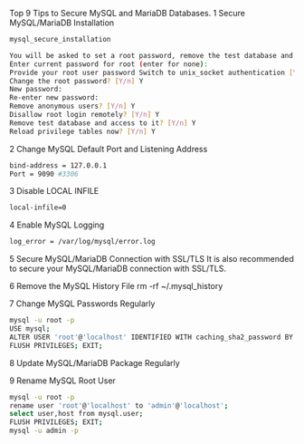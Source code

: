 Top 9 Tips to Secure MySQL and MariaDB Databases.
1 Secure MySQL/MariaDB Installation
```sh
mysql_secure_installation

You will be asked to set a root password, remove the test database and anonymous user and disable root login remotely, as shown below:
Enter current password for root (enter for none): 
Provide your root user password Switch to unix_socket authentication [Y/n] n 
Change the root password? [Y/n] Y 
New password: 
Re-enter new password: 
Remove anonymous users? [Y/n] Y 
Disallow root login remotely? [Y/n] Y 
Remove test database and access to it? [Y/n] Y 
Reload privilege tables now? [Y/n] Y
```

2 Change MySQL Default Port and Listening Address
```sh
bind-address = 127.0.0.1
Port = 9090 #3306
```

3 Disable LOCAL INFILE
```sh
local-infile=0
```

4 Enable MySQL Logging
```sh
log_error = /var/log/mysql/error.log
```

5 Secure MySQL/MariaDB Connection with SSL/TLS
It is also recommended to secure your MySQL/MariaDB connection with SSL/TLS.

6 Remove the MySQL History File
rm -rf ~/.mysql_history

7 Change MySQL Passwords Regularly
```sh
mysql -u root -p
USE mysql;
ALTER USER 'root'@'localhost' IDENTIFIED WITH caching_sha2_password BY 'yourpassword';
FLUSH PRIVILEGES; EXIT;
```

8 Update MySQL/MariaDB Package Regularly

9 Rename MySQL Root User
```sh
mysql -u root -p
rename user 'root'@'localhost' to 'admin'@'localhost';
select user,host from mysql.user;
FLUSH PRIVILEGES; EXIT;
mysql -u admin -p
```